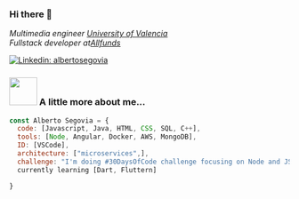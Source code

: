 ### Hi there 👋

<!--
**asegoviaTarin/asegoviaTarin** is a ✨ _special_ ✨ repository because its `README.md` (this file) appears on your GitHub profile.

Here are some ideas to get you started:

- 🔭 I’m currently working on full stack projects at Allfunds
- 🌱 I’m currently learning ...
- 👯 I’m looking to collaborate on ...
- 🤔 I’m looking for help with ...
- 💬 Ask me about ...
- 📫 How to reach me: ...
- 😄 Pronouns: ...
- ⚡ Fun fact: ...
-->

<p><em>Multimedia engineer <a href="https://www.uv.es/">University of Valencia</a>
</br>Fullstack developer at<a href="https://allfunds.com/">Allfunds</a>
</em></p>


[![Linkedin: albertosegovia](https://img.shields.io/badge/-edgargagocarillo-blue?style=flat-square&logo=Linkedin&logoColor=white&link=https://www.linkedin.com/in/alberto-segovia-tarín-29a995101)](hhttps://www.linkedin.com/in/alberto-segovia-tarín-29a995101)


### <img src="https://media.giphy.com/media/VgCDAzcKvsR6OM0uWg/giphy.gif" width="50"> A little more about me...  

```javascript
const Alberto Segovia = {
  code: [Javascript, Java, HTML, CSS, SQL, C++],
  tools: [Node, Angular, Docker, AWS, MongoDB],
  ID: [VSCode],
  architecture: ["microservices",],
  challenge: "I'm doing #30DaysOfCode challenge focusing on Node and JS"
  currently learning [Dart, Fluttern]

}
```
